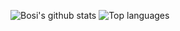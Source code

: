 ![Bosi's github stats](https://github-readme-stats.vercel.app/api?username=bosifullstack&count_private=true&theme=gruvbox&show_icons=true)
![Top languages](https://github-readme-stats.vercel.app/api/top-langs/?username=bosifullstack&layout=compact&theme=gruvbox&exclude_repo=texts,study,estudos,vimConfigurations,dotfiles)
